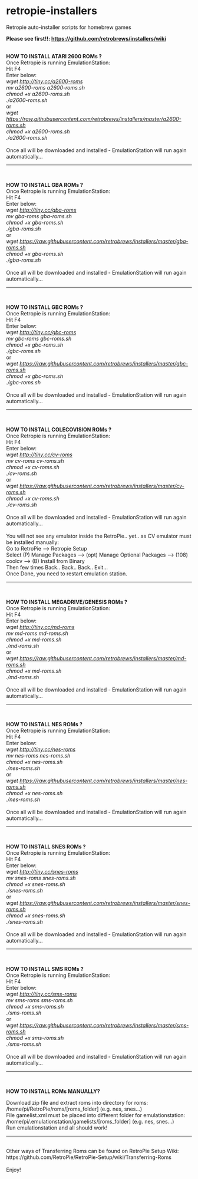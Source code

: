 # retropie-installers
Retropie auto-installer scripts for homebrew games

<b>Please see first!!: https://github.com/retrobrews/installers/wiki</b><br /><br />

<b>HOW TO INSTALL ATARI 2600 ROMs ?</b><br />
Once Retropie is running EmulationStation:<br />
Hit F4
<br />
Enter below:<br />
<i>wget http://tiny.cc/a2600-roms</i><br />
<i>mv a2600-roms a2600-roms.sh</i><br />
<i>chmod +x a2600-roms.sh</i><br />
<i>./a2600-roms.sh</i><br />
or <br />
<i>wget https://raw.githubusercontent.com/retrobrews/installers/master/a2600-roms.sh</i><br />
<i>chmod +x a2600-roms.sh</i><br />
<i>./a2600-roms.sh</i><br />
<br />
Once all will be downloaded and installed - EmulationStation will run again automatically...<br />
<hr>
<br />


<b>HOW TO INSTALL GBA ROMs ?</b><br />
Once Retropie is running EmulationStation:<br />
Hit F4
<br />
Enter below:<br />
<i>wget http://tiny.cc/gba-roms</i><br />
<i>mv gba-roms gba-roms.sh</i><br />
<i>chmod +x gba-roms.sh</i><br />
<i>./gba-roms.sh</i><br />
or <br />
<i>wget https://raw.githubusercontent.com/retrobrews/installers/master/gba-roms.sh</i><br />
<i>chmod +x gba-roms.sh</i><br />
<i>./gba-roms.sh</i><br />
<br />
Once all will be downloaded and installed - EmulationStation will run again automatically...<br />
<hr>
<br />

<b>HOW TO INSTALL GBC ROMs ?</b><br />
Once Retropie is running EmulationStation:<br />
Hit F4
<br />
Enter below:<br />
<i>wget http://tiny.cc/gbc-roms</i><br />
<i>mv gbc-roms gbc-roms.sh</i><br />
<i>chmod +x gbc-roms.sh</i><br />
<i>./gbc-roms.sh</i><br />
or <br />
<i>wget https://raw.githubusercontent.com/retrobrews/installers/master/gbc-roms.sh</i><br />
<i>chmod +x gbc-roms.sh</i><br />
<i>./gbc-roms.sh</i><br />
<br />
Once all will be downloaded and installed - EmulationStation will run again automatically...<br />
<hr>
<br />

<b>HOW TO INSTALL COLECOVISION ROMs ?</b><br />
Once Retropie is running EmulationStation:<br />
Hit F4
<br />
Enter below:<br />
<i>wget http://tiny.cc/cv-roms</i><br />
<i>mv cv-roms cv-roms.sh</i><br />
<i>chmod +x cv-roms.sh</i><br />
<i>./cv-roms.sh</i><br />
or <br />
<i>wget https://raw.githubusercontent.com/retrobrews/installers/master/cv-roms.sh</i><br />
<i>chmod +x cv-roms.sh</i><br />
<i>./cv-roms.sh</i><br />
<br />
Once all will be downloaded and installed - EmulationStation will run again automatically...<br />
<br />
You will not see any emulator inside the RetroPie.. yet.. as CV emulator must be installed manually:
<br />
Go to RetroPie --> Retropie Setup<br />
Select (P) Manage Packages --> (opt) Manage Optional Packages --> (108) coolcv --> (B) Install from Binary<br />
Then few times Back.. Back.. Back.. Exit...<br />
Once Done, you need to restart emulation station.<br />
<hr>
<br />


<b>HOW TO INSTALL MEGADRIVE/GENESIS ROMs ?</b><br />
Once Retropie is running EmulationStation:<br />
Hit F4
<br />
Enter below:<br />
<i>wget http://tiny.cc/md-roms</i><br />
<i>mv md-roms md-roms.sh</i><br />
<i>chmod +x md-roms.sh</i><br />
<i>./md-roms.sh</i><br />
or<br />
<i>wget https://raw.githubusercontent.com/retrobrews/installers/master/md-roms.sh</i><br />
<i>chmod +x md-roms.sh</i><br />
<i>./md-roms.sh</i><br />
<br />
Once all will be downloaded and installed - EmulationStation will run again automatically...<br />
<hr>
<br />


<b>HOW TO INSTALL NES ROMs ?</b><br />
Once Retropie is running EmulationStation:<br />
Hit F4
<br />
Enter below:<br />
<i>wget http://tiny.cc/nes-roms</i><br />
<i>mv nes-roms nes-roms.sh</i><br />
<i>chmod +x nes-roms.sh</i><br />
<i>./nes-roms.sh</i><br />
or<br />
<i>wget https://raw.githubusercontent.com/retrobrews/installers/master/nes-roms.sh</i><br />
<i>chmod +x nes-roms.sh</i><br />
<i>./nes-roms.sh</i><br />
<br />
Once all will be downloaded and installed - EmulationStation will run again automatically...<br />
<hr>
<br />


<b>HOW TO INSTALL SNES ROMs ?</b><br />
Once Retropie is running EmulationStation:<br />
Hit F4
<br />
Enter below:<br />
<i>wget http://tiny.cc/snes-roms</i><br />
<i>mv snes-roms snes-roms.sh</i><br />
<i>chmod +x snes-roms.sh</i><br />
<i>./snes-roms.sh</i><br />
or <br />
<i>wget https://raw.githubusercontent.com/retrobrews/installers/master/snes-roms.sh</i><br />
<i>chmod +x snes-roms.sh</i><br />
<i>./snes-roms.sh</i><br />
<br />
Once all will be downloaded and installed - EmulationStation will run again automatically...<br />
<hr>
<br />

<b>HOW TO INSTALL SMS ROMs ?</b><br />
Once Retropie is running EmulationStation:<br />
Hit F4
<br />
Enter below:<br />
<i>wget http://tiny.cc/sms-roms</i><br />
<i>mv sms-roms sms-roms.sh</i><br />
<i>chmod +x sms-roms.sh</i><br />
<i>./sms-roms.sh</i><br />
or <br />
<i>wget https://raw.githubusercontent.com/retrobrews/installers/master/sms-roms.sh</i><br />
<i>chmod +x sms-roms.sh</i><br />
<i>./sms-roms.sh</i><br />
<br />
Once all will be downloaded and installed - EmulationStation will run again automatically...<br />
<hr>
<br />

<b>HOW TO INSTALL ROMs MANUALLY?</b><br />

Download zip file and extract roms into directory for roms:<br />
/home/pi/RetroPie/roms/[roms_folder] (e.g. nes, snes...)</i><br />
File gamelist.xml must be placed into different folder for emulationstation:<br />
/home/pi/.emulationstation/gamelists/[roms_folder] (e.g. nes, snes...)</i><br />
Run emulationstation and all should work!<br />
<hr>
<br />
Other ways of Transferring Roms can be found on RetroPie Setup Wiki:<br />
https://github.com/RetroPie/RetroPie-Setup/wiki/Transferring-Roms
<br /><br />
Enjoy!
